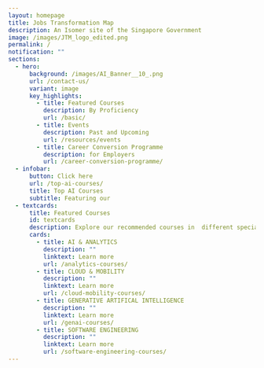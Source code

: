 ```yaml
---
layout: homepage
title: Jobs Transformation Map
description: An Isomer site of the Singapore Government
image: /images/JTM_logo_edited.png
permalink: /
notification: ""
sections:
  - hero:
      background: /images/AI_Banner__10_.png
      url: /contact-us/
      variant: image
      key_highlights:
        - title: Featured Courses
          description: By Proficiency
          url: /basic/
        - title: Events
          description: Past and Upcoming
          url: /resources/events
        - title: Career Conversion Programme
          description: for Employers
          url: /career-conversion-programme/
  - infobar:
      button: Click here
      url: /top-ai-courses/
      title: Top AI Courses
      subtitle: Featuring our
  - textcards:
      title: Featured Courses
      id: textcards
      description: Explore our recommended courses in  different specialisations
      cards:
        - title: AI & ANALYTICS
          description: ""
          linktext: Learn more
          url: /analytics-courses/
        - title: CLOUD & MOBILITY
          description: ""
          linktext: Learn more
          url: /cloud-mobility-courses/
        - title: GENERATIVE ARTIFICAL INTELLIGENCE
          description: ""
          linktext: Learn more
          url: /genai-courses/
        - title: SOFTWARE ENGINEERING
          description: ""
          linktext: Learn more
          url: /software-engineering-courses/
---
```

